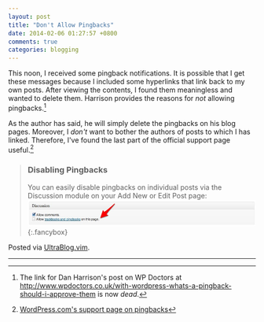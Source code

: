 ```yaml
---
layout: post
title: "Don't Allow Pingbacks"
date: 2014-02-06 01:27:57 +0800
comments: true
categories: blogging
---
```


This noon, I received some pingback notifications.  It is possible
that I get these messages because I included some hyperlinks that link
back to my own posts.  After viewing the contents, I found them
meaningless and wanted to delete them.  Harrison provides the reasons
for *not* allowing pingbacks.[^src]

As the author has said, he will simply delete the pingbacks on his
blog pages.  Moreover, I *don't* want to bother the authors of posts
to which I has linked.  Therefore, I've found the last part of the
official support page useful.[^doc]

> ### Disabling Pingbacks
> 
> You can easily disable pingbacks on individual posts via the
> Discussion module on your Add New or Edit Post page:  
> ![Wordpress.com's interface][img]{:.fancybox}

Posted via [UltraBlog.vim][end].

---
[^src]:
    The link for Dan Harrison's post on WP Doctors at
    http://www.wpdoctors.co.uk/with-wordpress-whats-a-pingback-should-i-approve-them
    is now *dead*.

[^doc]:
    [WordPress.com's support page on pingbacks][doc]

[end]: http://0x3f.org/blog/ultrablog-as-an-ultimate-vim-blogging-plugin/
[doc]: http://en.support.wordpress.com/comments/pingbacks
[img]: /images/posts/ForbidPingback/discussionmodule.jpg "Figure 1"
